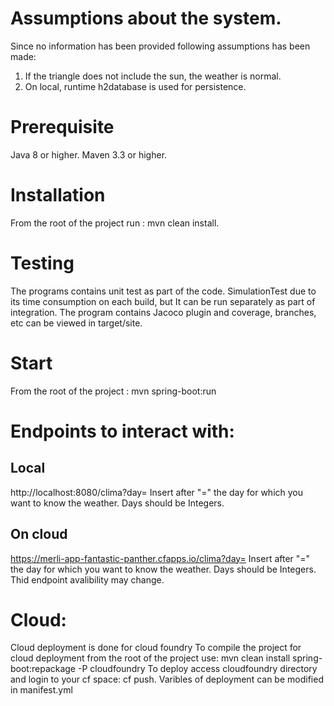 # Assumptions about the system.
Since no information has been provided following assumptions has been made:
1. If the triangle does not include the sun, the weather is normal.
2. On local, runtime h2database is used for persistence.

# Prerequisite
Java 8 or higher.
Maven 3.3 or higher.
# Installation
From the root of the project run :
mvn clean install.
# Testing
The programs contains unit test as part of the code. SimulationTest due to its time consumption on each build, but
It can be run separately as part of integration.
The program contains Jacoco plugin and coverage, branches, etc can be viewed in target/site.
# Start
From the root of the project :
mvn spring-boot:run
# Endpoints to interact with:
## Local
http://localhost:8080/clima?day=
Insert after "=" the day for which you want to know the weather. Days should be Integers.
## On cloud
https://merli-app-fantastic-panther.cfapps.io/clima?day=
Insert after "=" the day for which you want to know the weather. Days should be Integers.
Thid endpoint avalibility may change.
# Cloud:
Cloud deployment is done for cloud foundry
To compile the project for cloud deployment from the root of the project use: mvn clean install spring-boot:repackage -P cloudfoundry
To deploy access cloudfoundry directory and login to your cf space: cf push.
Varibles of deployment can be modified in manifest.yml

